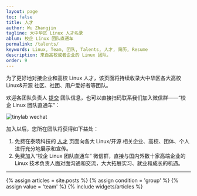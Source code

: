 ```yaml
---
layout: page
toc: false
title: 人才
author: Wu Zhangjin
tagline: 大中华区 Linux 人才名录
ablum: 校企 Linux 团队直通车
permalink: /talents/
keywords: Linux, Team, 团队, Talents, 人才, 简历, Resume
description: 来自高校或者企业的 Linux 团队。
order: 9
---
```


为了更好地对接企业和高校 Linux 人才，该页面将持续收录大中华区各大高校 Linux&开源 社区、社团、用户爱好者等团队。

欢迎各团队负责人 [提交](https://github.com/tinyclub/tinylab.org/issues/333) 团队信息，也可以直接扫码联系我们加入微信群——“校企 Linux 团队直通车”：

![tinylab wechat](/images/wechat/tinylab.jpg)

加入以后，您所在团队将获得如下益处：

1. 免费在泰晓科技的 [人才](/talents) 页面向各大 Linux/开源 相关企业、高校、团体、个人进行充分地展示和宣传。
2. 免费加入“校企 Linux 团队直通车” 微信群，直接与国内外数十家高端企业的 Linux 技术负责人面对面沟通和交流，大大拓展实习、就业和成长的机遇。

<hr>

<section id="home">
  {% assign articles = site.posts %}
  {% assign condition = 'group' %}
  {% assign value = 'team' %}
  {% include widgets/articles %}
</section>
